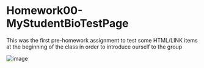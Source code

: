 # Homework00-MyStudentBioTestPage
This was the first pre-homework assignment to test some HTML/LINK items at the beginning of the class in order to introduce ourself to the group 

![image](https://user-images.githubusercontent.com/86207868/130338837-4930cb65-ea97-49a8-9d28-d98a46e5a23e.png)

